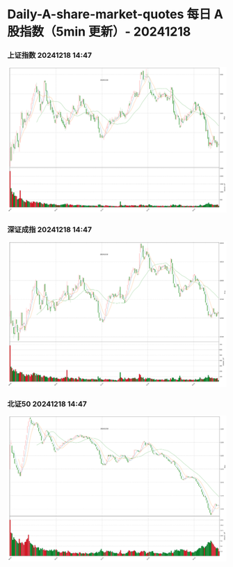 
# Daily-A-share-market-quotes 每日 A 股指数（5min 更新）- 20241218

### 上证指数 20241218 14:47
![](./fig/2024/12/20241218-sh000001.png)

### 深证成指 20241218 14:47
![](./fig/2024/12/20241218-sz399001.png)

### 北证50 20241218 14:47
![](./fig/2024/12/20241218-bj899050.png)
